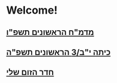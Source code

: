# Welcome!

## [מדמ"ח הראשונים תשפ"ו](https://docs.google.com/document/d/1udwl4AcTlujS7ji9FzZ-UmhBVKWsajRnAoCbf1DHV2E/edit?tab=t.0)
## [כיתה י"ב/3 הראשונים תשפ"ה](https://docs.google.com/document/d/1O3CGlc2Qg66RhqXkKDK25_4_HB8olhEKMIbRojV7Y04/edit?usp=sharing)
## [חדר הזום שלי](https://us04web.zoom.us/j/5684313969?pwd=y47f4iXk0WOF74rsa41xTKanQrrsbW.1)


